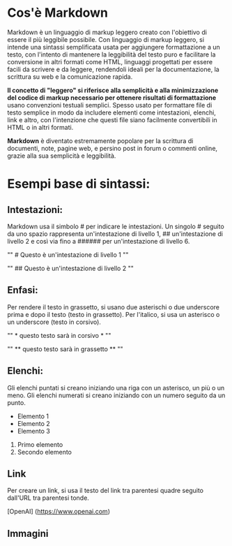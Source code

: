 # Cos'è Markdown 
Markdown è un linguaggio di markup leggero creato con l'obiettivo di essere il più leggibile possibile.
Con linguaggio di markup leggero, si intende una sintassi semplificata usata per aggiungere formattazione a un testo, con l'intento di mantenere la leggibilità del testo puro e facilitare la conversione in altri formati come HTML, linguaggi progettati per essere facili da scrivere e da leggere, rendendoli ideali per la documentazione, la scrittura su web e la comunicazione rapida.

**Il concetto di "leggero" si riferisce alla semplicità e alla minimizzazione del codice di markup necessario per ottenere risultati di formattazione** usano convenzioni testuali semplici.
Spesso usato per formattare file di testo semplice in modo da includere elementi come intestazioni, elenchi, link e altro, con l'intenzione che questi file siano facilmente convertibili in HTML o in altri formati.

**Markdown** è diventato estremamente popolare per la scrittura di documenti, note, pagine web, e persino post in forum o commenti online, grazie alla sua semplicità e leggibilità.

# Esempi base di sintassi:

## Intestazioni: 

Markdown usa il simbolo # per indicare le intestazioni. Un singolo # seguito da uno spazio rappresenta un'intestazione di livello 1, ## un'intestazione di livello 2 e così via fino a ###### per un'intestazione di livello 6.

"" # Questo è un'intestazione di livello 1 ""

"" ## Questo è un'intestazione di livello 2 ""

## Enfasi:

Per rendere il testo in grassetto, si usano due asterischi o due underscore prima e dopo il testo (testo in grassetto). Per l'italico, si usa un asterisco o un underscore (testo in corsivo).

"" * questo testo sarà in corsivo * ""

"" ** questo testo sarà in grassetto **  ""

## Elenchi:

Gli elenchi puntati si creano iniziando una riga con un asterisco, un più o un meno. Gli elenchi numerati si creano iniziando con un numero seguito da un punto. 

- Elemento 1
- Elemento 2
- Elemento 3

1. Primo elemento
2. Secondo elemento

## Link

Per creare un link, si usa il testo del link tra parentesi quadre seguito dall'URL tra parentesi tonde.
 
[OpenAI] (https://www.openai.com) 

## Immagini


